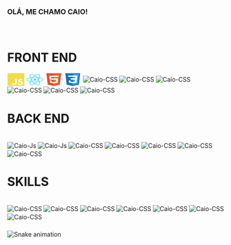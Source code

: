 ### OLÁ, ME CHAMO CAIO!

### 
  
<div style="display: inline_block"><br>
<h1> FRONT END </h1>
  <img align="center" alt="Caio-Js" height="30" width="40" src="https://raw.githubusercontent.com/devicons/devicon/master/icons/javascript/javascript-plain.svg">
  <img align="center" alt="Caio-React" height="30" width="40" src="https://raw.githubusercontent.com/devicons/devicon/master/icons/react/react-original.svg">
  <img align="center" alt="Caio-HTML" height="30" width="40" src="https://raw.githubusercontent.com/devicons/devicon/master/icons/html5/html5-original.svg">
  <img align="center" alt="Caio-CSS" height="30" width="40" src="https://raw.githubusercontent.com/devicons/devicon/master/icons/css3/css3-original.svg">
 <img align="center" alt="Caio-CSS" height="30" width="40"  src="https://cdn.jsdelivr.net/gh/devicons/devicon/icons/npm/npm-original-wordmark.svg" />
 <img align="center" alt="Caio-CSS" height="30" width="40"  src="https://cdn.jsdelivr.net/gh/devicons/devicon/icons/redux/redux-original.svg" />
 <img align="center" alt="Caio-CSS" height="30" width="40"  src="https://cdn.jsdelivr.net/gh/devicons/devicon/icons/nodejs/nodejs-plain.svg" />
 <img align="center" alt="Caio-CSS" height="30" width="40" src="https://cdn.jsdelivr.net/gh/devicons/devicon/icons/jest/jest-plain.svg" />
  <img align="center" alt="Caio-CSS" height="30" width="40" src="https://cdn.jsdelivr.net/gh/devicons/devicon/icons/eslint/eslint-original.svg" />
  <img align="center" alt="Caio-CSS" height="30" width="40" src="https://cdn.jsdelivr.net/gh/devicons/devicon/icons/bootstrap/bootstrap-plain.svg" />
  
  ###
  
  <h1> BACK END </h1>
  <div style="display: inline_block"><br>
   <img align="center" alt="Caio-Js" height="30" width="40" src="https://cdn.jsdelivr.net/gh/devicons/devicon/icons/docker/docker-original.svg">
   <img align="center" alt="Caio-Js" height="30" width="40" src="https://cdn.jsdelivr.net/gh/devicons/devicon/icons/mysql/mysql-original.svg" />
   <img align="center" alt="Caio-CSS" height="30" width="40"  src="https://cdn.jsdelivr.net/gh/devicons/devicon/icons/nodejs/nodejs-plain.svg" />
   <img align="center" alt="Caio-CSS" height="30" width="40" src="https://cdn.jsdelivr.net/gh/devicons/devicon/icons/mongodb/mongodb-original.svg" />
   <img align="center" alt="Caio-CSS" height="30" width="40" src="https://cdn.jsdelivr.net/gh/devicons/devicon/icons/typescript/typescript-original.svg"/>
   <img align="center" alt="Caio-CSS" height="30" width="40" src="https://cdn.jsdelivr.net/gh/devicons/devicon/icons/python/python-original.svg" />
   <img align="center" alt="Caio-CSS" height="30" width="40" src="https://cdn.jsdelivr.net/gh/devicons/devicon/icons/django/django-plain.svg" />

   
  <h1> SKILLS </h1>
  <div style="display: inline_block"><br>
  <img  align="center" alt="Caio-CSS" height="30" width="40" src="https://cdn.jsdelivr.net/gh/devicons/devicon/icons/vscode/vscode-original.svg" />
  <img align="center" alt="Caio-CSS" height="30" width="40" src="https://cdn.jsdelivr.net/gh/devicons/devicon/icons/git/git-original.svg" />
  <img align="center" alt="Caio-CSS" height="30" width="40" src="https://cdn.jsdelivr.net/gh/devicons/devicon/icons/slack/slack-original.svg" />
  <img align="center" alt="Caio-CSS" height="30" width="40" src="https://cdn.jsdelivr.net/gh/devicons/devicon/icons/trello/trello-plain.svg" />
  <img align="center" alt="Caio-CSS" height="30" width="40" src="https://cdn.jsdelivr.net/gh/devicons/devicon/icons/figma/figma-original.svg" />
  <img align="center" alt="Caio-CSS" height="30" width="40" src="https://cdn.jsdelivr.net/gh/devicons/devicon/icons/bash/bash-original.svg" />
  <img align="center" alt="Caio-CSS" height="30" width="40" src="https://cdn.jsdelivr.net/gh/devicons/devicon/icons/linux/linux-original.svg" />
  
  ###
  
  ![Snake animation](https://github.com/caiocrf/caiocrf/blob/output/github-contribution-grid-snake.svg)
  
 
